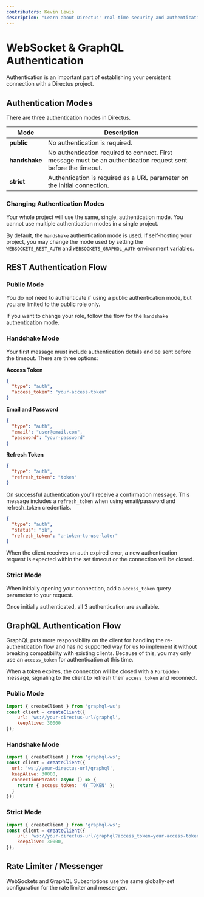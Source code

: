 ```yaml
---
contributors: Kevin Lewis
description: "Learn about Directus' real-time security and authentication settings."
---
```



# WebSocket & GraphQL Authentication

Authentication is an important part of establishing your persistent connection with a Directus project. 

## Authentication Modes

There are three authentication modes in Directus.

| Mode | Description |
|---|---|
| **public** | No authentication is required. |
| **handshake** | No authentication required to connect. First message must be an authentication request sent before the timeout. |
| **strict** | Authentication is required as a URL parameter on the initial connection. |

### Changing Authentication Modes

Your whole project will use the same, single, authentication mode. You cannot use multiple authentication modes in a single project.

By default, the `handshake` authentication mode is used. If self-hosting your project, you may change the mode used by setting the `WEBSOCKETS_REST_AUTH` and `WEBSOCKETS_GRAPHQL_AUTH` environment variables. 

## REST Authentication Flow

### Public Mode

You do not need to authenticate if using a public authentication mode, but you are limited to the public role only. 

If you want to change your role, follow the flow for the `handshake` authentication mode.

### Handshake Mode

Your first message must include authentication details and be sent before the timeout. There are three options:

**Access Token**

```json
{ 
  "type": "auth", 
  "access_token": "your-access-token" 
}
```

**Email and Password**

```json
{ 
  "type": "auth", 
  "email": "user@email.com", 
  "password": "your-password" 
}
```

**Refresh Token**

```json
{
  "type": "auth", 
  "refresh_token": "token" 
}
```

On successful authentication you’ll receive a confirmation message. This message includes a `refresh_token` when using email/password and refresh_token credentials.

```json
{
  "type": "auth",
  "status": "ok",
  "refresh_token": "a-token-to-use-later"
}
```

When the client receives an auth expired error, a new authentication request is expected within the set timeout or the connection will be closed.

### Strict Mode

When initially opening your connection, add a `access_token` query parameter to your request.

Once initially authenticated, all 3 authentication are available.

## GraphQL Authentication Flow

GraphQL puts more responsibility on the client for handling the re-authentication flow and has no supported way for us to implement it without breaking compatibility with existing clients. Because of this, you may only use an `access_token` for authentication at this time. 

When a token expires, the connection will be closed with a `Forbidden` message, signaling to the client to refresh their `access_token` and reconnect.

### Public Mode

```js
import { createClient } from 'graphql-ws';
const client = createClient({
	url: 'ws://your-directus-url/graphql',
	keepAlive: 30000
});
```

### Handshake Mode

```js
import { createClient } from 'graphql-ws';
const client = createClient({
  url: 'ws://your-directus-url/graphql',
  keepAlive: 30000,
  connectionParams: async () => {
    return { access_token: 'MY_TOKEN' };
  }
});
```

### Strict Mode

```js
import { createClient } from 'graphql-ws';
const client = createClient({
	url: 'ws://your-directus-url/graphql?access_token=your-access-token',
	keepAlive: 30000,
});
```

## Rate Limiter / Messenger

WebSockets and GraphQL Subscriptions use the same globally-set configuration for the rate limiter and messenger.
